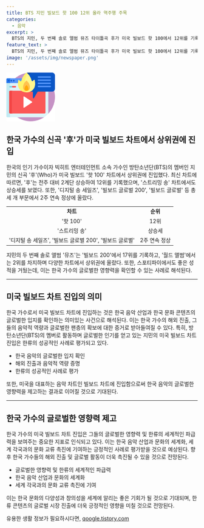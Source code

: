 ```yaml
---
title: BTS 지민 빌보드 핫 100 12위 올라 역주행 주목
categories:
  - 음악
excerpt: >
  BTS의 지민, 두 번째 솔로 앨범 뮤즈 타이틀곡 후가 미국 빌보드 핫 100에서 12위를 기록했다. 전주 대비 2계단 상승하여 역주행에 성공했으며, 스트리밍 송 차트에서도 7계단 올라 18위를 기록했다. 후는 디지털 송 세일즈와 빌보드 글로벌 200 빌보드 글로벌에서 2주 연속 정상을 차지했고, 전 세계 음원 스트리밍 플랫폼 스포티파이에서도 성적을 거뒀다. 뮤즈는 빌보드 200에서 17위, 월드 앨범 2위 등 다양한 차트에서 상위권에 올랐다. 
feature_text: >
  BTS의 지민, 두 번째 솔로 앨범 뮤즈 타이틀곡 후가 미국 빌보드 핫 100에서 12위를 기록했다. 전주 대비 2계단 상승하여 역주행에 성공했으며, 스트리밍 송 차트에서도 7계단 올라 18위를 기록했다. 후는 디지털 송 세일즈와 빌보드 글로벌 200 빌보드 글로벌에서 2주 연속 정상을 차지했고, 전 세계 음원 스트리밍 플랫폼 스포티파이에서도 성적을 거뒀다. 뮤즈는 빌보드 200에서 17위, 월드 앨범 2위 등 다양한 차트에서 상위권에 올랐다. 
image: '/assets/img/newspaper.png'
---
```


<p><img src="/assets/img/news.png" alt="rentncar 속보" /></p>

<h2>한국 가수의 신곡 '후'가 미국 빌보드 차트에서 상위권에 진입</h2>

<p data-ke-size="size16">한국의 인기 가수이자 빅히트 엔터테인먼트 소속 가수인 방탄소년단(BTS)의 멤버인 지민의 신곡 '후'(Who)가 미국 빌보드 '핫 100' 차트에서 상위권에 진입했다. 최신 차트에 따르면, '후'는 전주 대비 2계단 상승하여 12위를 기록했으며, '스트리밍 송' 차트에서도 상승세를 보였다. 또한, '디지털 송 세일즈', '빌보드 글로벌 200', '빌보드 글로벌' 등 총 세 개 부문에서 2주 연속 정상에 올랐다.</p>

<table>
    <tr>
        <td style="text-align: center; height: 17px;"><b>차트</b></td>
        <td style="text-align: center; height: 17px;"><b>순위</b></td>
    </tr>
    <tr>
        <td style="text-align: center; height: 17px;">'핫 100'</td>
        <td style="text-align: center; height: 17px;">12위</td>
    </tr>
    <tr>
        <td style="text-align: center; height: 17px;">'스트리밍 송'</td>
        <td style="text-align: center; height: 17px;">상승세</td>
    </tr>
    <tr>
        <td style="text-align: center; height: 17px;">'디지털 송 세일즈', '빌보드 글로벌 200', '빌보드 글로벌'</td>
        <td style="text-align: center; height: 17px;">2주 연속 정상</td>
    </tr>
</table>

<p data-ke-size="size16">지민의 두 번째 솔로 앨범 '뮤즈'는 '빌보드 200'에서 17위를 기록하고, '월드 앨범'에서는 2위를 차지하며 다양한 차트에서 상위권에 올랐다. 또한, 스포티파이에서도 좋은 성적을 거뒀는데, 이는 한국 가수의 글로벌한 영향력을 확인할 수 있는 사례로 해석된다.</p>

<hr>

<h2>미국 빌보드 차트 진입의 의미</h2>

<p data-ke-size="size16">한국 가수로서 미국 빌보드 차트에 진입하는 것은 한국 음악 산업과 한국 문화 콘텐츠의 글로벌한 입지를 확인하는 의미있는 사건으로 해석된다. 이는 한국 가수의 해외 진출, 그들의 음악적 역량과 글로벌한 팬층의 확보에 대한 증거로 받아들여질 수 있다. 특히, 방탄소년단(BTS)의 멤버로 활동하며 글로벌한 인기를 얻고 있는 지민의 미국 빌보드 차트 진입은 한류의 성공적인 사례로 평가되고 있다.</p>

<ul>
    <li>한국 음악의 글로벌한 입지 확인</li>
    <li>해외 진출과 음악적 역량 증명</li>
    <li>한류의 성공적인 사례로 평가</li>
</ul>

<p data-ke-size="size16">또한, 미국을 대표하는 음악 차트인 빌보드 차트에 진입함으로써 한국 음악의 글로벌한 영향력을 제고하는 결과로 이어질 것으로 기대된다.</p>

<hr>

<h2>한국 가수의 글로벌한 영향력 제고</h2>

<p data-ke-size="size16">한국 가수의 미국 빌보드 차트 진입은 그들의 글로벌한 영향력 및 한류의 세계적인 파급력을 보여주는 중요한 지표로 인식되고 있다. 이는 한국 음악 산업과 문화의 세계화, 세계 각국과의 문화 교류 촉진에 기여하는 긍정적인 사례로 평가받을 것으로 예상된다. 향후 한국 가수들의 해외 진출 및 글로벌 활동이 더욱 촉진될 수 있을 것으로 전망된다.</p>

<ul>
    <li>글로벌한 영향력 및 한류의 세계적인 파급력</li>
    <li>한국 음악 산업과 문화의 세계화</li>
    <li>세계 각국과의 문화 교류 촉진에 기여</li>
</ul>

<p data-ke-size="size16">이는 한국 문화의 다양성과 창의성을 세계에 알리는 좋은 기회가 될 것으로 기대되며, 한류 콘텐츠의 글로벌 시장 진출에 더욱 긍정적인 영향을 미칠 것으로 전망된다.</p>

<p data-ke-size="size16"></p>
유용한 생활 정보가 필요하시다면, <a href="https://qoogle.tistory.com" rel="dofollow">qoogle.tistory.com</a>


